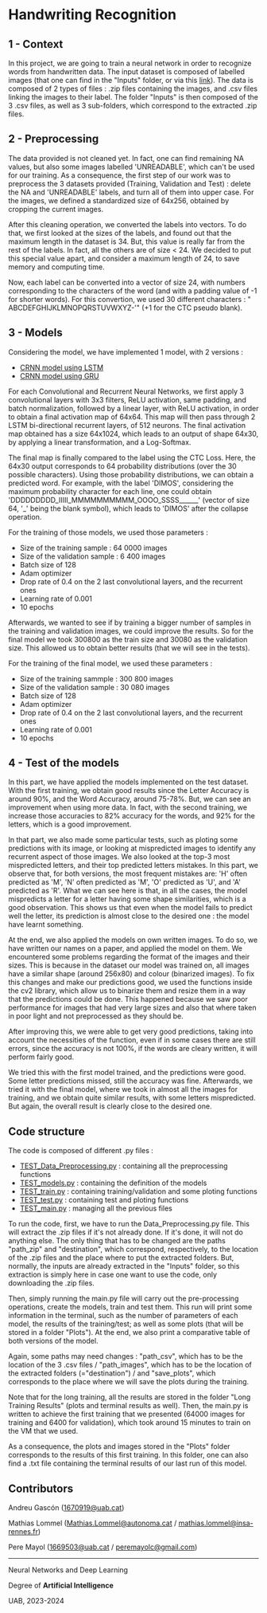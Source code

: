 # Handwriting Recognition
## 1 - Context
In this project, we are going to train a neural network in order to recognize words from handwritten data. The input dataset is composed of labelled images (that one can find in the "Inputs" folder, or via this [link](https://www.kaggle.com/code/samfc10/handwriting-recognition-using-crnn-in-keras/input)). The data is composed of 2 types of files : .zip files containing the images, and .csv files linking the images to their label. The folder "Inputs" is then composed of the 3 .csv files, as well as 3 sub-folders, which correspond to the extracted .zip files. 

## 2 - Preprocessing
The data provided is not cleaned yet. In fact, one can find remaining NA values, but also some images labelled 'UNREADABLE', which can't be used for our training. As a consequence, the first step of our work was to preprocess the 3 datasets provided (Training, Validation and Test) : delete the NA and 'UNREADABLE' labels, and turn all of them into upper case. For the images, we defined a standardized size of 64x256, obtained by cropping the current images.

After this cleaning operation, we converted the labels into vectors. To do that, we first looked at the sizes of the labels, and found out that the maximum length in the dataset is 34. But, this value is really far from the rest of the labels. In fact, all the others are of size < 24.
We decided to put this special value apart, and consider a maximum length of 24, to save memory and computing time. 

Now, each label can be converted into a vector of size 24, with numbers corresponding to the characters of the word (and with a padding value of -1 for shorter words). For this convertion, we used 30 different characters : " ABCDEFGHIJKLMNOPQRSTUVWXYZ-'" (+1 for the CTC pseudo blank).

## 3 - Models
Considering the model, we have implemented 1 model, with 2 versions : 
  -  [CRNN model using LSTM](https://github.com/DCC-UAB/deep-learning-project-2024-ai_nndl_group_14/blob/main/best_model_LSTM.pth)
  -  [CRNN model using GRU](https://github.com/DCC-UAB/deep-learning-project-2024-ai_nndl_group_14/blob/main/best_model_GRU.pth)

For each Convolutional and Recurrent Neural Networks, we first apply 3 convolutional layers with 3x3 filters, ReLU activation, same padding, and batch normalization, followed by a linear layer, with ReLU activation, in order to obtain a final activation map of 64x64. This map will then pass through 2 LSTM bi-directional recurrent layers, of 512 neurons. 
The final activation map obtained has a size 64x1024, which leads to an output of shape 64x30, by applying a linear transformation, and a Log-Softmax.

The final map is finally compared to the label using the CTC Loss. Here, the 64x30 output corresponds to 64 probability distributions (over the 30 possible characters). Using those probability distributions, we can obtain a predicted word. For example, with the label 'DIMOS', considering the maximum probability character for each line, one could obtain 'DDDDDDDDD_IIIII_MMMMMMMMMM_OOOO_SSSS______' (vector of size 64, '_' being the blank symbol), which leads to 'DIMOS' after the collapse operation.

For the training of those models, we used those parameters :
- Size of the training sample : 64 0000 images
- Size of the validation sample : 6 400 images
- Batch size of 128
- Adam optimizer
- Drop rate of 0.4 on the 2 last convolutional layers, and the recurrent ones
- Learning rate of 0.001
- 10 epochs

Afterwards, we wanted to see if by training a bigger number of samples in the training and validation images, we could improve the results. So for the final model we took 300800 as the train size and 30080 as the validation size. This allowed us to obtain better results (that we will see in the tests). 

For the training of the final model, we used these parameters :
- Size of the training sammple : 300 800 images
- Size of the validation sample : 30 080 images
- Batch size of 128
- Adam optimizer
- Drop rate of 0.4 on the 2 last convolutional layers, and the recurrent ones
- Learning rate of 0.001
- 10 epochs



## 4 - Test of the models

In this part, we have applied the models implemented on the test dataset. With the first training, we obtain good results since the Letter Accuracy is around 90%, and the Word Accuracy, around 75-78%. But, we can see an improvement when using more data. In fact, with the second training, we increase those accuracies to 82% accuracy for the words, and 92% for the letters, which is a good improvement. 

In that part, we also made some particular tests, such as ploting some predictions with its image, or looking at mispredicted images to identify any recurrent aspect of those images.
We also looked at the top-3 most mispredicted letters, and their top predicted letters mistakes. In this part, we observe that, for both versions, the most frequent mistakes are: 'H' often predicted as 'M', 'N' often predicted as 'M', 'O' predicted as 'U', and 'A' predicted as 'R'. 
What we can see here is that, in all the cases, the model mispredicts a letter for a letter having some shape similarities, which is a good observation. This shows us that even when the model fails to predict well the letter, its prediction is almost close to the desired one : the model have learnt something.

At the end, we also applied the models on own written images. To do so, we have written our names on a paper, and applied the model on them. We encountered some problems regarding the format of the images and their sizes. This is because in the dataset our model was trained on, all images have a similar shape (around 256x80) and colour (binarized images). 
To fix this changes and make our predictions good, we used the functions inside the cv2 library, which allow us to binarize them and resize them in a way that the predictions could be done. This happened because we saw poor performance for images that had very large sizes and also that where taken in poor light and not preprocessed as they should be. 

After improving this, we were able to get very good predictions, taking into account the necessities of the function, even if in some cases there are still errors, since the accuracy is not 100%,  if the words are cleary written, it will perform fairly good. 

We tried this with the first model trained, and the predictions were good. Some letter predictions missed, still the accuracy was fine. Afterwards, we tried it with the final model, where we took in almost all the images for training, and we obtain quite similar results, with some letters mispredicted. But again, the overall result is clearly close to the desired one.


## Code structure
The code is composed of different .py files :
- [TEST_Data_Preprocessing.py](https://github.com/DCC-UAB/deep-learning-project-2024-ai_nndl_group_14/blob/main/TEST_Data_Preprocessing.py) : containing all the preprocessing functions
- [TEST_models.py](https://github.com/DCC-UAB/deep-learning-project-2024-ai_nndl_group_14/blob/main/TEST_models.py) : containing the definition of the models
- [TEST_train.py](https://github.com/DCC-UAB/deep-learning-project-2024-ai_nndl_group_14/blob/main/TEST_train.py) : containing training/validation and some ploting functions
- [TEST_test.py](https://github.com/DCC-UAB/deep-learning-project-2024-ai_nndl_group_14/blob/main/TEST_test.py) : containing test and ploting functions
- [TEST_main.py](https://github.com/DCC-UAB/deep-learning-project-2024-ai_nndl_group_14/blob/main/TEST_main.py) : managing all the previous files

To run the code, first, we have to run the Data_Preprocessing.py file. This will extract the .zip files if it's not already done. If it's done, it will not do anything else. The only thing that has to be changed are the paths "path_zip" and "destination", which correspond, respectively, to the location of the .zip files and the place where to put the extracted folders. But, normally, the inputs are already extracted in the "Inputs" folder, so this extraction is simply here in case one want to use the code, only downloading the .zip files. 

Then, simply running the main.py file will carry out the pre-processing operations, create the models, train and test them. 
This run will print some information in the terminal, such as the number of parameters of each model, the results of the training/test; as well as some plots (that will be stored in a folder "Plots"). At the end, we also print a comparative table of both versions of the model.

Again, some paths may need changes : "path_csv", which has to be the location of the 3 .csv files / "path_images", which has to be the location of the extracted folders (="destination") / and "save_plots", which corresponds to the place where we will save the plots during the training.

Note that for the long training, all the results are stored in the folder "Long Training Results" (plots and terminal results as well). Then, the main.py is written to achieve the first training that we presented (64000 images for training and 6400 for validation), which took around 15 minutes to train on the VM that we used.

As a consequence, the plots and images stored in the "Plots" folder corresponds to the results of this first training. In this folder, one can also find a .txt file containing the terminal results of our last run of this model.

## Contributors
Andreu Gascón (1670919@uab.cat)

Mathias Lommel (Mathias.Lommel@autonoma.cat / mathias.lommel@insa-rennes.fr) 

Pere Mayol (1669503@uab.cat / peremayolc@gmail.com)

---------------------------------------

Neural Networks and Deep Learning

Degree of __Artificial Intelligence__

UAB, 2023-2024
